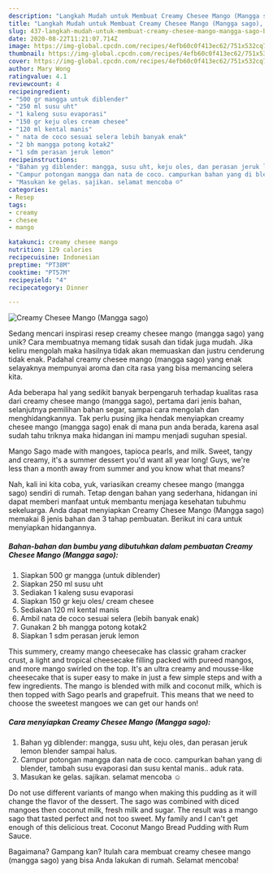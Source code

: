```yaml
---
description: "Langkah Mudah untuk Membuat Creamy Chesee Mango (Mangga sago), Bikin Ngiler"
title: "Langkah Mudah untuk Membuat Creamy Chesee Mango (Mangga sago), Bikin Ngiler"
slug: 437-langkah-mudah-untuk-membuat-creamy-chesee-mango-mangga-sago-bikin-ngiler
date: 2020-08-22T11:21:07.714Z
image: https://img-global.cpcdn.com/recipes/4efb60c0f413ec62/751x532cq70/creamy-chesee-mango-mangga-sago-foto-resep-utama.jpg
thumbnail: https://img-global.cpcdn.com/recipes/4efb60c0f413ec62/751x532cq70/creamy-chesee-mango-mangga-sago-foto-resep-utama.jpg
cover: https://img-global.cpcdn.com/recipes/4efb60c0f413ec62/751x532cq70/creamy-chesee-mango-mangga-sago-foto-resep-utama.jpg
author: Mary Wong
ratingvalue: 4.1
reviewcount: 4
recipeingredient:
- "500 gr mangga untuk diblender"
- "250 ml susu uht"
- "1 kaleng susu evaporasi"
- "150 gr keju oles cream chesee"
- "120 ml kental manis"
- " nata de coco sesuai selera lebih banyak enak"
- "2 bh mangga potong kotak2"
- "1 sdm perasan jeruk lemon"
recipeinstructions:
- "Bahan yg diblender: mangga, susu uht, keju oles, dan perasan jeruk lemon blender sampai halus."
- "Campur potongan mangga dan nata de coco. campurkan bahan yang di blender, tambah susu evaporasi dan susu kental manis.. aduk rata."
- "Masukan ke gelas. sajikan. selamat mencoba ☺️"
categories:
- Resep
tags:
- creamy
- chesee
- mango

katakunci: creamy chesee mango 
nutrition: 129 calories
recipecuisine: Indonesian
preptime: "PT38M"
cooktime: "PT57M"
recipeyield: "4"
recipecategory: Dinner

---
```



![Creamy Chesee Mango (Mangga sago)](https://img-global.cpcdn.com/recipes/4efb60c0f413ec62/751x532cq70/creamy-chesee-mango-mangga-sago-foto-resep-utama.jpg)

Sedang mencari inspirasi resep creamy chesee mango (mangga sago) yang unik? Cara membuatnya memang tidak susah dan tidak juga mudah. Jika keliru mengolah maka hasilnya tidak akan memuaskan dan justru cenderung tidak enak. Padahal creamy chesee mango (mangga sago) yang enak selayaknya mempunyai aroma dan cita rasa yang bisa memancing selera kita.

Ada beberapa hal yang sedikit banyak berpengaruh terhadap kualitas rasa dari creamy chesee mango (mangga sago), pertama dari jenis bahan, selanjutnya pemilihan bahan segar, sampai cara mengolah dan menghidangkannya. Tak perlu pusing jika hendak menyiapkan creamy chesee mango (mangga sago) enak di mana pun anda berada, karena asal sudah tahu triknya maka hidangan ini mampu menjadi suguhan spesial.

Mango Sago made with mangoes, tapioca pearls, and milk. Sweet, tangy and creamy, it&#39;s a summer dessert you&#39;d want all year long! Guys, we&#39;re less than a month away from summer and you know what that means?


Nah, kali ini kita coba, yuk, variasikan creamy chesee mango (mangga sago) sendiri di rumah. Tetap dengan bahan yang sederhana, hidangan ini dapat memberi manfaat untuk membantu menjaga kesehatan tubuhmu sekeluarga. Anda dapat menyiapkan Creamy Chesee Mango (Mangga sago) memakai 8 jenis bahan dan 3 tahap pembuatan. Berikut ini cara untuk menyiapkan hidangannya.

<!--inarticleads1-->

##### Bahan-bahan dan bumbu yang dibutuhkan dalam pembuatan Creamy Chesee Mango (Mangga sago):

1. Siapkan 500 gr mangga (untuk diblender)
1. Siapkan 250 ml susu uht
1. Sediakan 1 kaleng susu evaporasi
1. Siapkan 150 gr keju oles/ cream chesee
1. Sediakan 120 ml kental manis
1. Ambil  nata de coco sesuai selera (lebih banyak enak)
1. Gunakan 2 bh mangga potong kotak2
1. Siapkan 1 sdm perasan jeruk lemon


This summery, creamy mango cheesecake has classic graham cracker crust, a light and tropical cheesecake filling packed with pureed mangos, and more mango swirled on the top. It&#39;s an ultra creamy and mousse-like cheesecake that is super easy to make in just a few simple steps and with a few ingredients. The mango is blended with milk and coconut milk, which is then topped with Sago pearls and grapefruit. This means that we need to choose the sweetest mangoes we can get our hands on! 

<!--inarticleads2-->

##### Cara menyiapkan Creamy Chesee Mango (Mangga sago):

1. Bahan yg diblender: mangga, susu uht, keju oles, dan perasan jeruk lemon blender sampai halus.
1. Campur potongan mangga dan nata de coco. campurkan bahan yang di blender, tambah susu evaporasi dan susu kental manis.. aduk rata.
1. Masukan ke gelas. sajikan. selamat mencoba ☺️


Do not use different variants of mango when making this pudding as it will change the flavor of the dessert. The sago was combined with diced mangoes then coconut milk, fresh milk and sugar. The result was a mango sago that tasted perfect and not too sweet. My family and I can&#39;t get enough of this delicious treat. Coconut Mango Bread Pudding with Rum Sauce. 

Bagaimana? Gampang kan? Itulah cara membuat creamy chesee mango (mangga sago) yang bisa Anda lakukan di rumah. Selamat mencoba!
